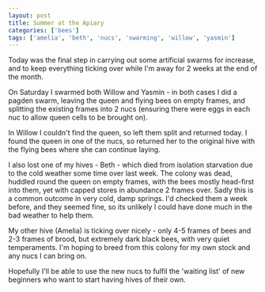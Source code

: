 ```yaml
---
layout: post
title: Summer at the Apiary
categories: ['bees']
tags: ['amelia', 'beth', 'nucs', 'swarming', 'willow', 'yasmin']
---
```


Today was the final step in carrying out some artificial swarms for increase, and to keep everything ticking over while I'm away for 2 weeks at the end of the month.  
  
On Saturday I swarmed both Willow and Yasmin - in both cases I did a pagden swarm, leaving the queen and flying bees on empty frames, and splitting the existing frames into 2 nucs (ensuring there were eggs in each nuc to allow queen cells to be brought on).  
  
In Willow I couldn't find the queen, so left them split and returned today. I found the queen in one of the nucs, so returned her to the original hive with the flying bees where she can continue laying.  
  
I also lost one of my hives - Beth - which died from isolation starvation due to the cold weather some time over last week. The colony was dead, huddled round the queen on empty frames, with the bees mostly head-first into them, yet with capped stores in abundance 2 frames over. Sadly this is a common outcome in very cold, damp springs. I'd checked them a week before, and they seemed fine, so its unlikely I could have done much in the bad weather to help them.  
  
My other hive (Amelia) is ticking over nicely - only 4-5 frames of bees and 2-3 frames of brood, but extremely dark black bees, with very quiet temperaments. I'm hoping to breed from this colony for my own stock and any nucs I can bring on.  
  
Hopefully I'll be able to use the new nucs to fulfil the 'waiting list' of new beginners who want to start having hives of their own.

